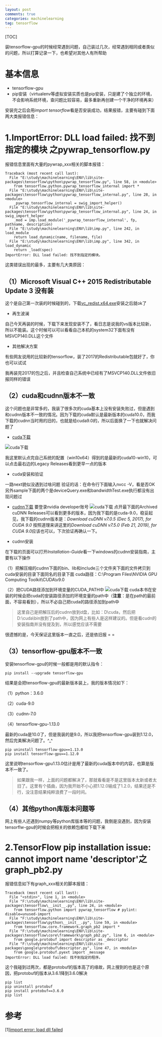 ```yaml
---
layout: post
comments: true
categories: machinelearning
tag: tensorflow
---
```


[TOC]

装tensorflow-gpu的时候经常遇到问题，自己装过几次，经常遇到相同或者类似的问题，所以打算记录一下，也希望对其他人有所帮助

# 基本信息
* tensorflow-gpu
* pip安装（virtualenv等虚拟安装实质也是pip安装，只是建了个独立的环境，不会影响系统环境，查问题比较容易，最多重新再创建一个干净的环境再来）


安装完之后会用*import tensorflow*看是否安装成功，结果报错，主要有碰到下面两大类报错信息：

# 1.ImportError: DLL load failed: 找不到指定的模块 之pywrap_tensorflow.py
报错信息里面有大量的pywrap_xxx相关的脚本报错：

```
Traceback (most recent call last):
  File "E:\study\machinelearning\ENV\lib\site-packages\tensorflow\python\pywrap_tensorflow.py", line 58, in <module>
    from tensorflow.python.pywrap_tensorflow_internal import *
  File "E:\study\machinelearning\ENV\lib\site-packages\tensorflow\python\pywrap_tensorflow_internal.py", line 28, in <module>
    _pywrap_tensorflow_internal = swig_import_helper()
  File "E:\study\machinelearning\ENV\lib\site-packages\tensorflow\python\pywrap_tensorflow_internal.py", line 24, in swig_import_helper
    _mod = imp.load_module('_pywrap_tensorflow_internal', fp, pathname, description)
  File "E:\study\machinelearning\ENV\lib\imp.py", line 242, in load_module
    return load_dynamic(name, filename, file)
  File "E:\study\machinelearning\ENV\lib\imp.py", line 342, in load_dynamic
    return _load(spec)
ImportError: DLL load failed: 找不到指定的模块。

```

这类错误出现的最多，主要有几大类原因：

## （1）Microsoft Visual C++ 2015 Redistributable Update 3 没有装
这个是自己第一次装的时候碰到的，下载[vc_redist.x64.exe](https://www.microsoft.com/en-us/download/confirmation.aspx?id=53587)安装之后就ok了

* 再生波澜

自己今天再装的时候，下载下来发现安装不了，看日志是说我的vs版本比较新，所以不能装。这个时候可以可以看看自己本机的system32下面有没有MSVCP140.DLL这个文件

* 其他解决方案

有些网友说用的比较新的tensorflow，装了2017的Redistributable包就好了，你也可以试试

我再装完2017的包之后，并且检查自己系统中已经有了MSVCP140.DLL文件依旧报同样的错误

## （2）cuda和cudnn版本不一致
这个问题也是非常多的，我装了很多次的cuda基本上没有安装失败过，但是遇到和cudnn版本不一致的情况。因为下载的cuda默认是最新版本的cuda10.0，而我下载的cudnn当时用的旧的，也就是给cuda9.0的，所以后面换了一下也就解决问题了

* [cuda下载](https://developer.nvidia.com/cuda-zone)

![cuda下载](https://github.com/pkxpp/pkxpp.github.io/blob/master/_posts/img/cuda_download.png?raw=true)

我这里默认点完自己系统的配置（win10x64）得到的是最新的cuda10-win10，可以点击最右边的Legacy Releases看到更早一点的版本

* cuda安装和验证

一路next貌似没遇到过啥问题
验证的话：在命令行下面输入nvcc -V，看是否OK
另外sample下面的两个是deviceQuery.exe和bandwidthTest.exe执行都没有出现问题过

* [cudnn下载](https://developer.nvidia.com/rdp/cudnn-download)
要登录nvidia developer账号
![cuda下载](https://github.com/pkxpp/pkxpp.github.io/blob/master/_posts/img/cudnn-download.png?raw=true)
点开最下面的Archived cuDNN Releases可以看到更多的版本，因为我下载的是cuda-9.0，稳妥起见，我下载的cudnn版本是：*Download cuDNN v7.0.5 (Dec 5, 2017), for CUDA 9.0*
按照道理来讲这里的*Download cuDNN v7.5.0 (Feb 21, 2019), for CUDA 9.0*应该也可以，下次验证再确认一下。

* cudnn安装

在下载的页面可以打开*Installation-Guide*看一下windows的cudnn安装指南，主要有以下操作

（1）把解压缩的cudnn下面的bin、lib和include三个文件夹下面的文件拷贝到cuda安装的目录下面同名的目录下面
cuda路径：C:\Program Files\NVIDIA GPU Computing Toolkit\CUDA\v9.0

（2）把CUDA路径添加到环境变量的CUDA_PATH中
![cuda下载](https://github.com/pkxpp/pkxpp.github.io/blob/master/_posts/img/cuda-path.png?raw=true)
cuda本书在安装的时候会把cuda的安装路径添加的环境变量的path中（**注意**：是在path的最前面，不容易看到），所以不必自己把cuda的路径添加到path中

> 这里自己是把解压后的cudnn放到d盘，比如：D\cuda，然后把D:\\cuda\bin放到了path中，因为网上有些人是这样建议的。但是看cudn的安装指南并没有提及到，所以感觉应该不需要

很遗憾的是，今天保证这里版本一直之后，还是依旧报 = =
## （3）tensorflow-gpu版本不一致

安装tensorflow-gpu的时候一般都是用的默认指令：

```
pip install --upgrade tensorflow-gpu
```

结果是会把tensorflow-gpu的最新版本装上，我的版本情况如下：

（1）python：3.6.0

（2）cuda-9.0

（3）cudnn-7.0

（4）tensorflow-gpu-1.13.0


最新的cuda是10.0了，但是我装的是9.0，所以我把tensorflow-gpu装到1.12.0，然后完美解决问题了。^_^

```
pip uninstall tensorflow-gpu==1.13.0
pip install tensorflow-gpu==1.12.0
```

这里说明tensorflow-gpu1.13.0估计是用了最新的cuda版本中的内容，也算是版本不一致了。

> 如果跟我一样，上面的问题都解决了，那就看看是不是这里版本太新或者太旧了。这里有个插曲，因为我开始不小心把1.12.0输成了1.2.0，结果还是不行，没注意结果纯粹浪费了一段时间。

## （4）其他python库版本问题等

网上有些人还遇到numpy等python库版本等的问题，我倒是没遇到，因为安装tensorflw-gpu的时候会把相关的依赖包都给下载下来

# 2.TensorFlow pip installation issue: cannot import name 'descriptor'之graph_pb2.py
报错信息如下有graph_xxx相关的脚本报错：

```
Traceback (most recent call last):
  File "<stdin>", line 1, in <module>
  File "F:\study\machinelearning\ENV\lib\site-packages\tensorflow\__init__.py", line 24, in <module>
    from tensorflow.python import pywrap_tensorflow # pylint: disable=unused-import
  File "F:\study\machinelearning\ENV\lib\site-packages\tensorflow\python\__init__.py", line 59, in <module>
    from tensorflow.core.framework.graph_pb2 import *
  File "F:\study\machinelearning\ENV\lib\site-packages\tensorflow\core\framework\graph_pb2.py", line 6, in <module>
    from google.protobuf import descriptor as _descriptor
  File "F:\study\machinelearning\ENV\lib\site-packages\google\protobuf\descriptor.py", line 47, in <module>
    from google.protobuf.pyext import _message
ImportError: DLL load failed: 找不到指定的程序。
```

这个我碰到过两次，都是protobuf的版本高了的缘故，网上搜到的也是这个原因，把protobuf的版本从3.6.1降到3.6.0解决

```
pip list
pip uninstall protobuf
pip install protobuf==3.6.0
pip list

```

# 参考
[1][import error: load dll failed](https://github.com/tensorflow/tensorflow/issues/8385)
